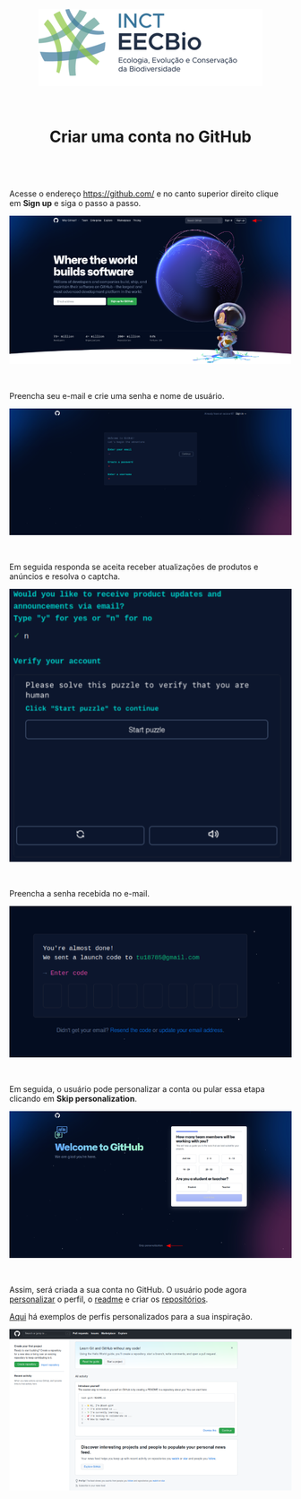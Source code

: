 <p align="center">
   <img src="./EECBio-logo3.png">
</p>
<br />

<h1> 
  <p align="center">
     Criar uma conta no GitHub
  </p>
</h1>

<br />
<br />

Acesse o endereço <https://github.com/> e no canto superior direito
clique em **Sign up** e siga o passo a passo. 


![](./github_home.png)

<br />

Preencha seu e-mail e crie uma senha e nome de usuário.

![](./create_account.png)

<br />

Em seguida responda se aceita receber atualizações de produtos e
anúncios e resolva o captcha.

![](./puzzle.png)

<br />

Preencha a senha recebida no e-mail.

![](./senha.png)

<br />

Em seguida, o usuário pode personalizar a conta ou pular essa etapa
clicando em **Skip personalization**.

![](./skip_personal.png)

<br />

Assim, será criada a sua conta no GitHub. O usuário pode agora
[personalizar](https://docs.github.com/pt/account-and-profile/setting-up-and-managing-your-github-profile/customizing-your-profile/personalizing-your-profile)
o perfil, o
[readme](https://docs.github.com/pt/account-and-profile/setting-up-and-managing-your-github-profile/customizing-your-profile/managing-your-profile-readme)
e criar os
[repositórios](https://docs.github.com/pt/get-started/quickstart/create-a-repo).

[Aqui](https://github.com/matiassingers/awesome-readme) há exemplos de
perfis personalizados para a sua inspiração.

![](./dashboard.png)
